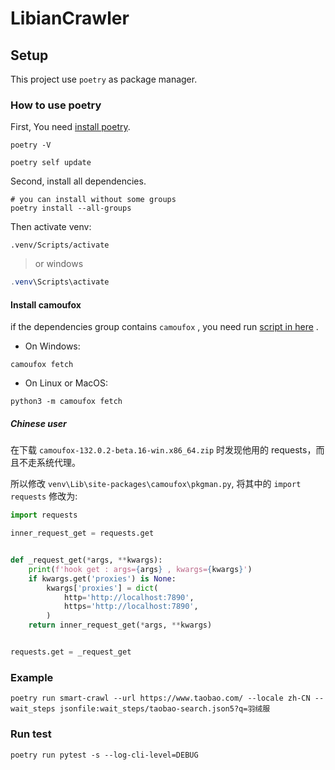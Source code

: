 # LibianCrawler

## Setup

This project use `poetry` as package manager.

### How to use poetry

First, You need [install poetry](https://python-poetry.org/docs/#installation).

```shell
poetry -V

poetry self update
```
Second, install all dependencies. 

```shell
# you can install without some groups
poetry install --all-groups
```

Then activate venv:

```shell
.venv/Scripts/activate
```

> or windows

```powershell
.venv\Scripts\activate
```



#### Install camoufox

if the dependencies group contains `camoufox` , you need
run [script in here](https://github.com/daijro/camoufox/tree/main/pythonlib#installation) .

- On Windows:

```shell
camoufox fetch
```

- On Linux or MacOS:

```shell
python3 -m camoufox fetch
```

##### Chinese user

在下载 `camoufox-132.0.2-beta.16-win.x86_64.zip` 时发现他用的 requests，而且不走系统代理。

所以修改 `venv\Lib\site-packages\camoufox\pkgman.py`, 将其中的 `import requests` 修改为:

```python
import requests

inner_request_get = requests.get


def _request_get(*args, **kwargs):
    print(f'hook get : args={args} , kwargs={kwargs}')
    if kwargs.get('proxies') is None:
        kwargs['proxies'] = dict(
            http='http://localhost:7890',
            https='http://localhost:7890',
        )
    return inner_request_get(*args, **kwargs)


requests.get = _request_get
```

### Example

```shell
poetry run smart-crawl --url https://www.taobao.com/ --locale zh-CN --wait_steps jsonfile:wait_steps/taobao-search.json5?q=羽绒服
```

### Run test

```shell
poetry run pytest -s --log-cli-level=DEBUG
```